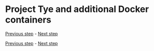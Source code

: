 # Project Tye and additional Docker containers

[Previous step](step-07.md) - [Next step](step-09.md)





[Previous step](step-07.md) - [Next step](step-09.md)